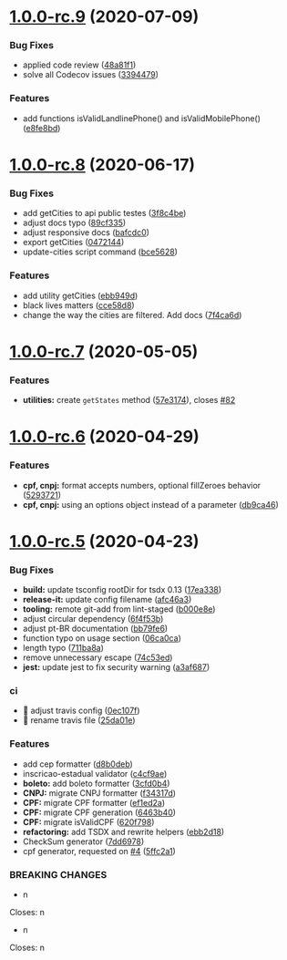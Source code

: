 <a name="1.0.0-rc.9"></a>
# [1.0.0-rc.9](https://github.com/brazilian-utils/brazilian-utils/compare/1.0.0-rc.8...1.0.0-rc.9) (2020-07-09)


### Bug Fixes

* applied code review ([48a81f1](https://github.com/brazilian-utils/brazilian-utils/commit/48a81f1))
* solve all Codecov issues ([3394479](https://github.com/brazilian-utils/brazilian-utils/commit/3394479))


### Features

* add functions isValidLandlinePhone() and isValidMobilePhone() ([e8fe8bd](https://github.com/brazilian-utils/brazilian-utils/commit/e8fe8bd))

<a name="1.0.0-rc.8"></a>
# [1.0.0-rc.8](https://github.com/brazilian-utils/brazilian-utils/compare/1.0.0-rc.7...1.0.0-rc.8) (2020-06-17)


### Bug Fixes

* add getCities to api public testes ([3f8c4be](https://github.com/brazilian-utils/brazilian-utils/commit/3f8c4be))
* adjust docs typo ([89cf335](https://github.com/brazilian-utils/brazilian-utils/commit/89cf335))
* adjust responsive docs ([bafcdc0](https://github.com/brazilian-utils/brazilian-utils/commit/bafcdc0))
* export getCities ([0472144](https://github.com/brazilian-utils/brazilian-utils/commit/0472144))
* update-cities script command ([bce5628](https://github.com/brazilian-utils/brazilian-utils/commit/bce5628))


### Features

* add utility getCities ([ebb949d](https://github.com/brazilian-utils/brazilian-utils/commit/ebb949d))
* black lives matters ([cce58d8](https://github.com/brazilian-utils/brazilian-utils/commit/cce58d8))
* change the way the cities are filtered. Add docs ([7f4ca6d](https://github.com/brazilian-utils/brazilian-utils/commit/7f4ca6d))

<a name="1.0.0-rc.7"></a>
# [1.0.0-rc.7](https://github.com/brazilian-utils/brazilian-utils/compare/1.0.0-rc.6...1.0.0-rc.7) (2020-05-05)


### Features

* **utilities:** create `getStates` method ([57e3174](https://github.com/brazilian-utils/brazilian-utils/commit/57e3174)), closes [#82](https://github.com/brazilian-utils/brazilian-utils/issues/82)



<a name="1.0.0-rc.6"></a>
# [1.0.0-rc.6](https://github.com/brazilian-utils/brazilian-utils/compare/1.0.0-rc.6...1.0.0-rc.7) (2020-04-29)


### Features

* **cpf, cnpj:** format accepts numbers, optional fillZeroes behavior ([5293721](https://github.com/brazilian-utils/brazilian-utils/commit/5293721))
* **cpf, cnpj:** using an options object instead of a parameter ([db9ca46](https://github.com/brazilian-utils/brazilian-utils/commit/db9ca46))



<a name="1.0.0-rc.5"></a>
# [1.0.0-rc.5](https://github.com/brazilian-utils/brazilian-utils/compare/1.0.0-rc.6...1.0.0-rc.7) (2020-04-23)


### Bug Fixes

* **build:** update tsconfig rootDir for tsdx 0.13 ([17ea338](https://github.com/brazilian-utils/brazilian-utils/commit/17ea338))
* **release-it:** update config filename ([afc46a3](https://github.com/brazilian-utils/brazilian-utils/commit/afc46a3))
* **tooling:** remote git-add from lint-staged ([b000e8e](https://github.com/brazilian-utils/brazilian-utils/commit/b000e8e))
* adjust circular dependency ([6f4f53b](https://github.com/brazilian-utils/brazilian-utils/commit/6f4f53b))
* adjust pt-BR documentation ([bb79fe6](https://github.com/brazilian-utils/brazilian-utils/commit/bb79fe6))
* function typo on usage section ([06ca0ca](https://github.com/brazilian-utils/brazilian-utils/commit/06ca0ca))
* length typo ([711ba8a](https://github.com/brazilian-utils/brazilian-utils/commit/711ba8a))
* remove unnecessary escape ([74c53ed](https://github.com/brazilian-utils/brazilian-utils/commit/74c53ed))
* **jest:** update jest to fix security warning ([a3af687](https://github.com/brazilian-utils/brazilian-utils/commit/a3af687))


### ci

* 🎡 adjust travis config ([0ec107f](https://github.com/brazilian-utils/brazilian-utils/commit/0ec107f))
* 🎡 rename travis file ([25da01e](https://github.com/brazilian-utils/brazilian-utils/commit/25da01e))


### Features

* add cep formatter ([d8b0deb](https://github.com/brazilian-utils/brazilian-utils/commit/d8b0deb))
* inscricao-estadual validator ([c4cf9ae](https://github.com/brazilian-utils/brazilian-utils/commit/c4cf9ae))
* **boleto:** add boleto formatter ([3cfd0b4](https://github.com/brazilian-utils/brazilian-utils/commit/3cfd0b4))
* **CNPJ:** migrate CNPJ formatter ([f34317d](https://github.com/brazilian-utils/brazilian-utils/commit/f34317d))
* **CPF:** migrate CPF formatter ([ef1ed2a](https://github.com/brazilian-utils/brazilian-utils/commit/ef1ed2a))
* **CPF:** migrate CPF generation ([6463b40](https://github.com/brazilian-utils/brazilian-utils/commit/6463b40))
* **CPF:** migrate isValidCPF ([620f798](https://github.com/brazilian-utils/brazilian-utils/commit/620f798))
* **refactoring:** add TSDX and rewrite helpers ([ebb2d18](https://github.com/brazilian-utils/brazilian-utils/commit/ebb2d18))
* CheckSum generator ([7dd6978](https://github.com/brazilian-utils/brazilian-utils/commit/7dd6978))
* cpf generator, requested on [#4](https://github.com/brazilian-utils/brazilian-utils/issues/4) ([5ffc2a1](https://github.com/brazilian-utils/brazilian-utils/commit/5ffc2a1))


### BREAKING CHANGES

* n

Closes: n
* n

Closes: n


